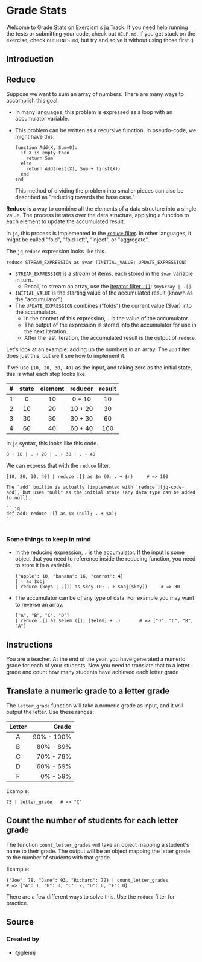 # Grade Stats

Welcome to Grade Stats on Exercism's jq Track.
If you need help running the tests or submitting your code, check out `HELP.md`.
If you get stuck on the exercise, check out `HINTS.md`, but try and solve it without using those first :)

## Introduction

## Reduce

Suppose we want to sum an array of numbers.
There are many ways to accomplish this goal.

- In many languages, this problem is expressed as a loop with an accumulator variable.
- This problem can be written as a recursive function.
  In pseudo-code, we might have this.

  ```none
  function Add(X, Sum=0):
    if X is empty then
      return Sum
    else
      return Add(rest(X), Sum + first(X))
    end
  end
  ```

  This method of dividing the problem into smaller pieces can also be described as "reducing towards the base case."

**Reduce** is a way to combine all the elements of a data structure into a single value.
The process iterates over the data structure, applying a function to each element to update the accumulated result.

In `jq`, this process is implemented in the [`reduce` filter][jq-man-reduce].
In other languages, it might be called "fold", "fold-left", "inject", or "aggregate".

The `jq` `reduce` expression looks like this.

```jq
reduce STREAM_EXPRESSION as $var (INITIAL_VALUE; UPDATE_EXPRESSION)
```

- `STREAM_EXPRESSION` is a _stream_ of items, each stored in the `$var` variable in turn.
  - Recall, to stream an array, use the [iterator filter `.[]`][jq-man-iterator]: `$myArray | .[]`.
- `INITIAL_VALUE` is the starting value of the accumulated result (known as the "accumulator").
- The `UPDATE_EXPRESSION` combines ("folds") the current value ($var) into the accumulator.
  - In the context of this expression, `.` is the value of the accumulator.
  - The output of the expression is stored into the accumulator for use in the next iteration.
  - After the last iteration, the accumulated result is the output of `reduce`.

Let's look at an example: adding up the numbers in an array.
The `add` filter does just this, but we'll see how to implement it.

If we use `[10, 20, 30, 40]` as the input, and taking zero as the initial state, this is what each step looks like.

| \#  | state | element | reducer | result |
| :-: | :---: | :-----: | :-----: | :----: |
|  1  |   0   |   10    | 0 + 10  |   10   |
|  2  |  10   |   20    | 10 + 20 |   30   |
|  3  |  30   |   30    | 30 + 30 |   60   |
|  4  |  60   |   40    | 60 + 40 |  100   |

In `jq` syntax, this looks like this code.

```jq
0 + 10 | . + 20 | . + 30 | . + 40
```

We can express that with the `reduce` filter.

```jq
[10, 20, 30, 40] | reduce .[] as $n (0; . + $n)     # => 100
```

<!-- prettier-ignore -->
~~~~exercism/note
The `add` builtin is actually [implemented with `reduce`][jq-code-add], but uses "null" as the initial state (any data type can be added to null).

```jq
def add: reduce .[] as $x (null; . + $x);
```


~~~~

<!-- prettier-ignore-end -->

### Some things to keep in mind

- In the reducing expression, `.` is the accumulator.
  If the input is some object that you need to reference inside the reducing function, you need to store it in a variable.

  ```jq
  {"apple": 10, "banana": 16, "carrot": 4}
  | . as $obj
  | reduce (keys | .[]) as $key (0; . + $obj[$key])     # => 30
  ```

- The accumulator can be of any type of data.
  For example you may want to reverse an array.

  ```jq
  ["A", "B", "C", "D"]
  | reduce .[] as $elem ([]; [$elem] + .)       # => ["D", "C", "B", "A"]
  ```

[jq-code-add]: https://github.com/stedolan/jq/blob/jq-1.6/src/builtin.jq#L11
[jq-man-reduce]: https://stedolan.github.io/jq/manual/v1.6/#Reduce
[jq-man-iterator]: https://stedolan.github.io/jq/manual/v1.6/#Array/ObjectValueIterator:.[]

## Instructions

You are a teacher.
At the end of the year, you have generated a numeric grade for each of your students.
Now you need to translate that to a letter grade and count how many students have achieved each letter grade

## Translate a numeric grade to a letter grade

The `letter_grade` function will take a numeric grade as input, and it will output the letter.
Use these ranges:

| Letter |      Grade |
| :----: | ---------: |
|   A    | 90% - 100% |
|   B    |  80% - 89% |
|   C    |  70% - 79% |
|   D    |  60% - 69% |
|   F    |   0% - 59% |

Example:

```jq
75 | letter_grade   # => "C"
```

## Count the number of students for each letter grade

The function `count_letter_grades` will take an object mapping a student's name to their grade.
The output will be an object mapping the letter grade to the number of students with that grade.

Example:

```jq
{"Joe": 78, "Jane": 93, "Richard": 72} | count_letter_grades
# => {"A": 1, "B": 0, "C": 2, "D": 0, "F": 0}
```

There are a few different ways to solve this.
Use the `reduce` filter for practice.

## Source

### Created by

- @glennj